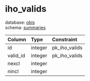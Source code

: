 # iho_valids
database: [obis](../)  
schema: [summaries](summaries)  

|Column|Type|Constraint|
|:---|:---|:---|
|id|integer|pk_iho_valids |
|valid_id|integer|pk_iho_valids |
|nexcl|integer||
|nincl|integer||
